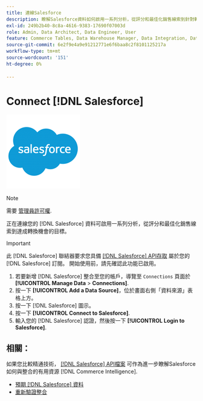 ```yaml
---
title: 連線Salesforce
description: 瞭解Salesforce資料如何啟用一系列分析，從評分和最佳化銷售線索到針對轉換的機會達成您的目標。
exl-id: 249b2b40-8c8a-4616-9383-17690f07003d
role: Admin, Data Architect, Data Engineer, User
feature: Commerce Tables, Data Warehouse Manager, Data Integration, Data Import/Export
source-git-commit: 6e2f9e4a9e91212771e6f6baa8c2f8101125217a
workflow-type: tm+mt
source-wordcount: '151'
ht-degree: 0%

---
```


# Connect [!DNL Salesforce]

![](../../../assets/Salesforce_Logo.png)

>[!NOTE]
>
>需要 [管理員許可權](../../../administrator/user-management/user-management.md).

正在連線您的 [!DNL Salesforce] 資料可啟用一系列分析，從評分和最佳化銷售線索到達成轉換機會的目標。

>[!IMPORTANT]
>
>此 [!DNL Salesforce] 聯結器要求您具備 [[!DNL Salesforce] API存取](../integrations/salesforce.md) 屬於您的 [!DNL Salesforce] 訂閱。 開始使用前，請先確認此功能已啟用。

1. 若要新增 [!DNL Salesforce] 整合至您的帳戶，導覽至 `Connections` 頁面於 **[!UICONTROL Manage Data** > **Connections]**.
1. 按一下 **[!UICONTROL Add a Data Source]**，位於畫面右側「資料來源」表格上方。
1. 按一下 [!DNL Salesforce] 圖示。
1. 按一下 **[!UICONTROL Connect to Salesforce]**.
1. 輸入您的 [!DNL Salesforce] 認證，然後按一下 **[!UICONTROL Login to Salesforce]**.

## 相關：

如果您比較精通技術， [[!DNL Salesforce] API檔案](https://developer.salesforce.com/docs/atlas.en-us.api_rest.meta/api_rest/intro_what_is_rest_api.htm) 可作為進一步瞭解Salesforce如何與整合的有用資源 [!DNL Commerce Intelligence].

* [預期 [!DNL Salesforce] 資料](../integrations/salesforce-data.md)
* [重新驗證整合](https://experienceleague.adobe.com/docs/commerce-knowledge-base/kb/how-to/mbi-reauthenticating-integrations.html)
